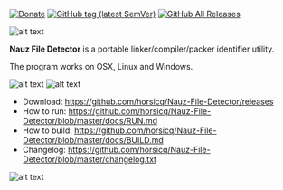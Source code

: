 [![Donate](https://img.shields.io/badge/Donate-PayPal-green.svg)](https://www.paypal.com/cgi-bin/webscr?cmd=_s-xclick&hosted_button_id=NF3FBD3KHMXDN)
[![GitHub tag (latest SemVer)](https://img.shields.io/github/tag/horsicq/Nauz-File-Detector.svg)](https://github.com/horsicq/Nauz-File-Detector/releases)
[![GitHub All Releases](https://img.shields.io/github/downloads/horsicq/Nauz-File-Detector/total.svg)](https://github.com/horsicq/Nauz-File-Detector/releases)

![alt text](https://github.com/horsicq/Nauz-File-Detector/blob/master/mascots/0.06.png "Version")

**Nauz File Detector** is a portable linker/compiler/packer identifier utility.

The program works on OSX, Linux and Windows.

![alt text](https://github.com/horsicq/Nauz-File-Detector/blob/master/docs/1.png "1")
![alt text](https://github.com/horsicq/Nauz-File-Detector/blob/master/docs/2.png "2")

* Download: https://github.com/horsicq/Nauz-File-Detector/releases
* How to run: https://github.com/horsicq/Nauz-File-Detector/blob/master/docs/RUN.md
* How to build: https://github.com/horsicq/Nauz-File-Detector/blob/master/docs/BUILD.md
* Changelog: https://github.com/horsicq/Nauz-File-Detector/blob/master/changelog.txt

![alt text](https://github.com/horsicq/Nauz-File-Detector/blob/master/mascots/nfd.png "Mascot")
